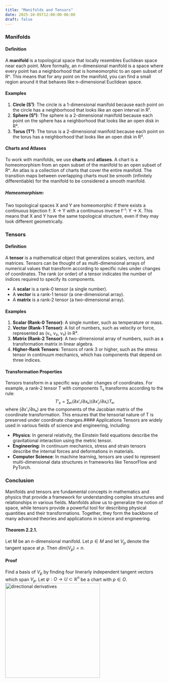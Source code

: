 ```yaml
---
title: "Manifolds and Tensors"
date: 2025-10-05T12:00:00-06:00
draft: false
---
```

### Manifolds
#### Definition
A **manifold** is a topological space that locally resembles Euclidean space near each point. More formally, an n-dimensional manifold is a space where every point has a neighborhood that is homeomorphic to an open subset of Rⁿ. This means that for any point on the manifold, you can find a small region around it that behaves like n-dimensional Euclidean space.
#### Examples
1. **Circle (S¹)**: The circle is a 1-dimensional manifold because each point on the circle has a neighborhood that looks like an open interval in R¹.
2. **Sphere (S²)**: The sphere is a 2-dimensional manifold because each point on the sphere has a neighborhood that looks like an open disk in R².
3. **Torus (T²)**: The torus is a 2-dimensional manifold because each point on the torus has a neighborhood that looks like an open disk in R².
#### Charts and Atlases 
To work with manifolds, we use **charts** and **atlases**. A chart is a homeomorphism from an open subset of the manifold to an open subset of Rⁿ. An atlas is a collection of charts that cover the entire manifold. The transition maps between overlapping charts must be smooth (infinitely differentiable) for the manifold to be considered a smooth manifold.

##### Homeomorphism:
Two topological spaces X and Y are homeomorphic if there exists a continuous bijection f: X → Y with a continuous inverse f⁻¹: Y → X. This means that X and Y have the same topological structure, even if they may look different geometrically.
### Tensors
#### Definition
A **tensor** is a mathematical object that generalizes scalars, vectors, and matrices. Tensors can be thought of as multi-dimensional arrays of numerical values that transform according to specific rules under changes of coordinates. The rank (or order) of a tensor indicates the number of indices required to specify its components.
- A **scalar** is a rank-0 tensor (a single number).
- A **vector** is a rank-1 tensor (a one-dimensional array).
- A **matrix** is a rank-2 tensor (a two-dimensional array).
#### Examples
1. **Scalar (Rank-0 Tensor)**: A single number, such as temperature or mass.
2. **Vector (Rank-1 Tensor)**: A list of numbers, such as velocity or force, represented as (v₁, v₂, v₃) in R³.
3. **Matrix (Rank-2 Tensor)**: A two-dimensional array of numbers, such as a transformation matrix in linear algebra.
4. **Higher-Rank Tensors**: Tensors of rank 3 or higher, such as the stress tensor in continuum mechanics, which has components that depend on three indices.
#### Transformation Properties  
Tensors transform in a specific way under changes of coordinates. For example, a rank-2 tensor T with components Tᵢⱼ transforms according to the rule:
$$T'ᵢⱼ = ∑ₖₗ (∂x'ᵢ/∂xₖ)(∂x'ⱼ/∂xₗ) Tₖₗ$$
where (∂x'ᵢ/∂xₖ) are the components of the Jacobian matrix of the coordinate transformation. This ensures that the tensorial nature of T is preserved under coordinate changes.#### Applications
Tensors are widely used in various fields of science and engineering, including:
- **Physics**: In general relativity, the Einstein field equations describe the gravitational interaction using the metric tensor.
- **Engineering**: In continuum mechanics, stress and strain tensors describe the internal forces and deformations in materials.
- **Computer Science**: In machine learning, tensors are used to represent multi-dimensional data structures in frameworks like TensorFlow and PyTorch.
### Conclusion
Manifolds and tensors are fundamental concepts in mathematics and physics that provide a framework for understanding complex structures and relationships in various fields. Manifolds allow us to generalize the notion of space, while tensors provide a powerful tool for describing physical quantities and their transformations. Together, they form the backbone of many advanced theories and applications in science and engineering.

#### Theorem 2.2.1.
Let M be an n-dimensional manifold. Let $p \in M$ and let $V_p$ denote the tangent space at $p$. Then $dim(V_p) = n$.
#### Proof
Find a basis of $V_p$ by finding four linerarly independent tangent vectors which span $V_p$. Let $\psi:O\to U\subset\mathbb{R}^n$ be a chart with $p\in O$.<br>
<img src="/images/2.2.1.png" alt="directional derivatives" width="300"/>
